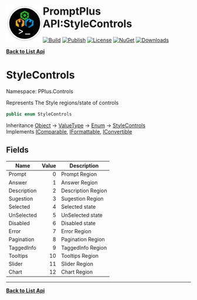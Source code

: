 # <img align="left" width="100" height="100" src="../images/icon.png">PromptPlus API:StyleControls 

[![Build](https://github.com/FRACerqueira/PromptPlus/workflows/Build/badge.svg)](https://github.com/FRACerqueira/PromptPlus/actions/workflows/build.yml)
[![Publish](https://github.com/FRACerqueira/PromptPlus/actions/workflows/publish.yml/badge.svg)](https://github.com/FRACerqueira/PromptPlus/actions/workflows/publish.yml)
[![License](https://img.shields.io/github/license/FRACerqueira/PromptPlus)](https://github.com/FRACerqueira/PromptPlus/blob/master/LICENSE)
[![NuGet](https://img.shields.io/nuget/v/PromptPlus)](https://www.nuget.org/packages/PromptPlus/)
[![Downloads](https://img.shields.io/nuget/dt/PromptPlus)](https://www.nuget.org/packages/PromptPlus/)

[**Back to List Api**](./apis.md)

# StyleControls

Namespace: PPlus.Controls

Represents The Style regions/state of controls

```csharp
public enum StyleControls
```

Inheritance [Object](https://docs.microsoft.com/en-us/dotnet/api/system.object) → [ValueType](https://docs.microsoft.com/en-us/dotnet/api/system.valuetype) → [Enum](https://docs.microsoft.com/en-us/dotnet/api/system.enum) → [StyleControls](./pplus.controls.stylecontrols.md)<br>
Implements [IComparable](https://docs.microsoft.com/en-us/dotnet/api/system.icomparable), [IFormattable](https://docs.microsoft.com/en-us/dotnet/api/system.iformattable), [IConvertible](https://docs.microsoft.com/en-us/dotnet/api/system.iconvertible)

## Fields

| Name | Value | Description |
| --- | --: | --- |
| Prompt | 0 | Prompt Region |
| Answer | 1 | Answer Region |
| Description | 2 | Description Region |
| Sugestion | 3 | Sugestion Region |
| Selected | 4 | Selected state |
| UnSelected | 5 | UnSelected state |
| Disabled | 6 | Disabled state |
| Error | 7 | Error Region |
| Pagination | 8 | Pagination Region |
| TaggedInfo | 9 | TaggedInfo Region |
| Tooltips | 10 | Tooltips Region |
| Slider | 11 | Slider Region |
| Chart | 12 | Chart Region |


- - -
[**Back to List Api**](./apis.md)

